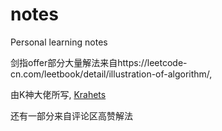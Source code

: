# notes
Personal learning notes

剑指offer部分大量解法来自https://leetcode-cn.com/leetbook/detail/illustration-of-algorithm/,

由K神大佬所写, [Krahets](https://leetcode-cn.com/u/jyd/)

还有一部分来自评论区高赞解法

